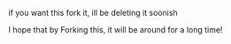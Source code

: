 if you want this fork it, ill be deleting it soonish

I hope that by Forking this, it will be around for a long time!
